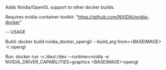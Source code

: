 Adds Nvidia/OpenGL support to other docker builds. 

Requires nvidia-container-toolkit: "https://github.com/NVIDIA/nvidia-docker"

-- USAGE

Build:
docker build nvidia_docker_opengl/ --build_arg from=\<BASEIMAGE\> -t <BASEIMAGE>:opengl

Run:
docker run -v /dev/:/dev --runtime=nvidia -e NVIDIA_DRIVER_CAPABILITIES=graphics \<BASEIMAGE\>:opengl
